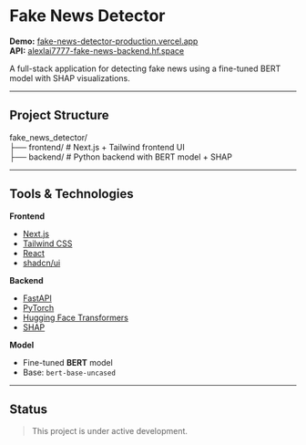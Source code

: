 # Fake News Detector

**Demo:** [fake-news-detector-production.vercel.app](https://fake-news-detector-production.vercel.app/)  
**API:** [alexlai7777-fake-news-backend.hf.space](https://alexlai7777-fake-news-backend.hf.space)

A full-stack application for detecting fake news using a fine-tuned BERT model with SHAP visualizations.

---

## Project Structure
fake_news_detector/ <br>
├── frontend/ # Next.js + Tailwind frontend UI <br>
├── backend/ # Python backend with BERT model + SHAP

---

## Tools & Technologies

**Frontend**
- [Next.js](https://nextjs.org/)
- [Tailwind CSS](https://tailwindcss.com/)
- [React](https://react.dev/)
- [shadcn/ui](https://ui.shadcn.com/)

**Backend**
- [FastAPI](https://fastapi.tiangolo.com/)
- [PyTorch](https://pytorch.org/)
- [Hugging Face Transformers](https://huggingface.co/docs/transformers/index)
- [SHAP](https://shap.readthedocs.io/)

**Model**
- Fine-tuned **BERT** model  
- Base: `bert-base-uncased`

---

## Status
> This project is under active development.





